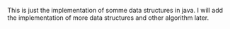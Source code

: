 This is just the implementation of somme data structures in java. 
I will add the implementation of more data structures and other algorithm later.
